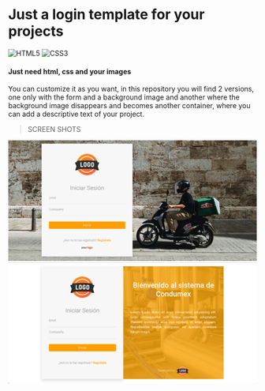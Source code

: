 # Just a login template for your projects
![HTML5](https://img.shields.io/badge/-HTML5-222?style=flat&logo=html5) ![CSS3](https://img.shields.io/badge/-CSS3-222?style=flat&logo=css3)

#### Just need html, css and your images
<p>You can customize it as you want, in this repository you will find 2 versions, one only with the form and a background image and another where the background image disappears and becomes another container, where you can add a descriptive text of your project.
</p>

> SCREEN SHOTS

<img src="https://github.com/Adogamm/login-template/blob/main/screens/V1.png?raw=true">

<img src="https://github.com/Adogamm/login-template/blob/main/screens/V2.png?raw=true">
